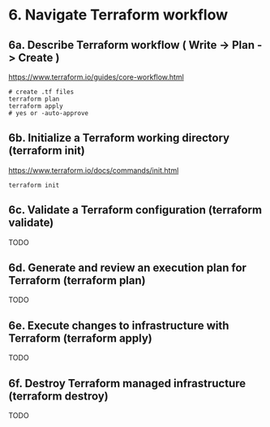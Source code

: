 # 6. Navigate Terraform workflow

## 6a. Describe Terraform workflow ( Write -> Plan -> Create )
https://www.terraform.io/guides/core-workflow.html
```
# create .tf files
terraform plan
terraform apply
# yes or -auto-approve
```


## 6b. Initialize a Terraform working directory (terraform init)
https://www.terraform.io/docs/commands/init.html  
```
terraform init
```


## 6c. Validate a Terraform configuration (terraform validate)
TODO


## 6d. Generate and review an execution plan for Terraform (terraform plan)
TODO


## 6e. Execute changes to infrastructure with Terraform (terraform apply)
TODO


## 6f. Destroy Terraform managed infrastructure (terraform destroy)
TODO
